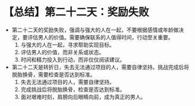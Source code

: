 # 【总结】第二十二天：奖励失败

-   第二十二天的奖励失败，强调与强大的人在一起，不要根据感情或年龄做决定，要评估男人的价值。需要确保联系的人值得时间，行动至关重要。
    1.  与强大的人在一起，寻求帮助实现目标。
    2.  评估男人的价值，而非关系或状态。
    3.  时间和精力投入到行动，而非仅仅阅读建议。
-   第二十二天是转折日，失去无法通过项目的人，需要自律坚持。挑战完成后将脱胎换骨，需要检查是否达到标准。
    1.  失去无法通过项目的人，需要自律坚持。
    2.  完成挑战后将脱胎换骨，检查是否达到标准。
    3.  面对艰难时刻，肩膀向后眼睛向前，成为真正的男人。
